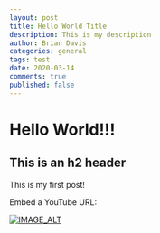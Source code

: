 ```yaml
---
layout: post
title: Hello World Title
description: This is my description
author: Brian Davis
categories: general
tags: test
date: 2020-03-14
comments: true
published: false
---
```


# Hello World!!!

## This is an h2 header

This is my first post!


Embed a YouTube URL:

[![IMAGE_ALT](https://img.youtube.com/vi/UmX4kyB2wfg/0.jpg)](https://www.youtube.com/watch?v=UmX4kyB2wfg)
